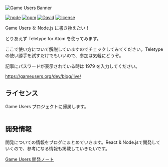 <!-- # [Game Users](https://gameusers.org/) -->
![Game Users Banner](https://gameusers.org/assets/img/social/ogp_image.jpg)


[![node](https://img.shields.io/badge/node-v8.9.4-lightgrey.svg)](https://nodejs.org/ja/)
[![npm](https://img.shields.io/badge/npm-v5.6.0-blue.svg)](https://www.npmjs.com/)
[![David](https://img.shields.io/david/expressjs/express.svg)]()
[![license](https://img.shields.io/badge/license-Game%20Users%20Project-blue.svg)](https://github.com/gameusers/web/blob/master/LICENSE.txt)

Game Users を Node.js に書き換えたい！

とりあえず Teletype for Atom を使ってみます。

ここで使い方について解説していますのでチェックしてみてください。Teletype の使い勝手を試すだけでもいいので、参加は気軽にどうぞ。

記事にパスワードが表示されている時は 1979 を入力してください。

https://gameusers.org/dev/blog/live/


## ライセンス

Game Users プロジェクトに帰属します。
<br /><br />


## 開発情報

開発についての情報をブログにまとめていきます。React & Node.jsで開発していくので、参考になる情報も掲載していきたいです。

[Game Users 開発ノート](https://gameusers.org/dev/blog/)
